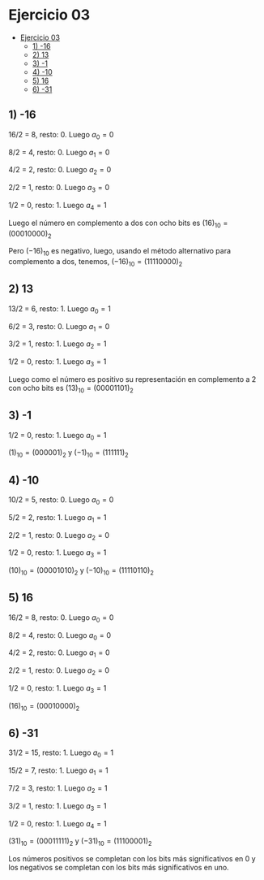 # Ejercicio 03

- [Ejercicio 03](#ejercicio-03)
  - [1) -16](#1--16)
  - [2) 13](#2-13)
  - [3) -1](#3--1)
  - [4) -10](#4--10)
  - [5) 16](#5-16)
  - [6) -31](#6--31)

## 1) -16

16/2 = 8, resto: 0. Luego $a_0 = 0$

8/2 = 4, resto: 0. Luego $a_1 = 0$

4/2 = 2, resto: 0. Luego $a_2 = 0$

2/2 = 1, resto: 0. Luego $a_3 = 0$

1/2 = 0, resto: 1. Luego $a_4 = 1$

Luego el número en complemento a dos con ocho bits es $(16)_{10} = (00010000)_2$

Pero $(-16)_{10}$ es negativo, luego, usando el método alternativo para complemento a dos, tenemos, $(-16)_{10} = (11110000)_2$

## 2) 13

13/2 = 6, resto: 1. Luego $a_0 = 1$

6/2 = 3, resto: 0. Luego $a_1 = 0$

3/2 = 1, resto: 1. Luego $a_2 = 1$

1/2 = 0, resto: 1. Luego $a_3 = 1$

Luego como el número es positivo su representación en complemento a 2 con ocho bits es $(13)_{10} = (00001101)_2$

## 3) -1

1/2 = 0, resto: 1. Luego $a_0 = 1$

$(1)_{10} = (000001)_2$ y  $(-1)_{10} = (111111)_2$

## 4) -10

10/2 = 5, resto: 0. Luego $a_0 = 0$

5/2 = 2, resto: 1. Luego $a_1 = 1$

2/2 = 1, resto: 0. Luego $a_2 = 0$

1/2 = 0, resto: 1. Luego $a_3 = 1$

$(10)_{10} = (00001010)_2$ y $(-10)_{10} = (11110110)_2$

## 5) 16

16/2 = 8, resto: 0. Luego $a_0 = 0$

8/2 = 4, resto: 0. Luego $a_0 = 0$

4/2 = 2, resto: 0. Luego $a_1 = 0$

2/2 = 1, resto: 0. Luego $a_2 = 0$

1/2 = 0, resto: 1. Luego $a_3 = 1$

$(16)_{10} = (00010000)_2$

## 6) -31

31/2 = 15, resto: 1. Luego $a_0 = 1$

15/2 = 7, resto: 1. Luego $a_1 = 1$

7/2 = 3, resto: 1. Luego $a_2 = 1$

3/2 = 1, resto: 1. Luego $a_3 = 1$

1/2 = 0, resto: 1. Luego $a_4 = 1$

$(31)_{10} = (00011111)_2$ y $(-31)_{10} = (11100001)_2$

Los números positivos se completan con los bits más significativos en 0 y los negativos se completan con los bits más significativos en uno.
